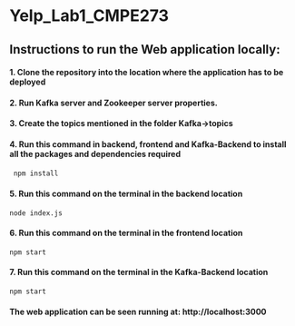 # Yelp_Lab1_CMPE273

## Instructions to run the Web application locally:
#### 1. Clone the repository into the location where the application has to be deployed
#### 2. Run Kafka server and Zookeeper server properties.
#### 3. Create the topics mentioned in the folder Kafka->topics
#### 4. Run this command in backend, frontend and Kafka-Backend to install all the packages and dependencies required
```sh
 npm install
```
#### 5. Run this command on the terminal in the backend location
```
node index.js
```
#### 6. Run this command on the terminal in the frontend location
 ```
 npm start
 ```
#### 7. Run this command on the terminal in the Kafka-Backend location
 ```
 npm start
 ```
 #### The web application can be seen running at: http://localhost:3000

